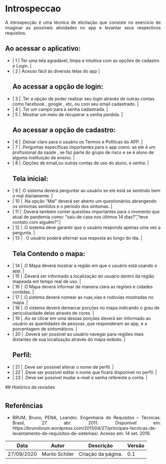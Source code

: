 # Introspeccao


<p align="justify">A introspecção é uma técnica de elicitação que consiste no exercício de imaginar as possíveis atividades no app e levantar seus respectivos requisitos.</p>


##  Ao acessar o aplicativo: 
<ul>

<li>| 1 | Ter uma tela agradável, limpa e intuitiva com as opções de cadastro e Login.  |</li>
<li>| 2 | Acesso fácil às diversas telas do app  |</li>

## Ao acessar a opção de login:

<li>| 3 | .Ter a opção de poder realizar seu login através de outras contas como facebook , google , etc, ou com seu email cadastrado. |</li>
<li>| 4 | .Ter um campo para a senha cadastrada. |</li>
<li>| 5 | .Mostrar um meio de recuperar a senha perdida.  |</li>

## Ao acessar a opção de cadastro:

<li>| 6 | .Deixar claro para o usuário os Termos e Políticas do APP.  |</li>
<li>| 7 | .Perguntas específicas importantes para o app como: se ele é um profissional da saúde , se faz parte do grupo de risco e se é aluno de alguma instituição de ensino. |</li>
<li>| 8 | .Opções de email,ou outras contas de uso do aluno, e senha. |</li>

## Tela inicial:

<li>| 9 | .O sistema deverá perguntar ao usuário se ele está se sentindo bem o mal diariamente. |</li>
<li>| 10 | .Na opção “Mal” deverá ser aberto um questionários abrangendo os sintomas sentidos e o período dos sintomas. |</li>
<li>| 11 | .Deverá também conter questões importantes para o momento que atual de pandemia como: “saiu de casa nos últimos 14 dias?”,”teve contato com alguém?”.|</li>
<li>| 12 | .O sistema deve garantir que o usuário responda apenas uma vez a pergunta. |</li>
<li>| 13 | . O usuário poderá alternar sua resposta ao longo do dia. |</li> 



## Tela Contendo o mapa:

<li>| 14 | .O Mapa deverá mostrar a região em que o usuário está usando o app. |</li>
<li>| 15 | .Deverá ser informado a localização do usuário dentro da região mapeada em tempo real de uso. |</li>
<li>| 16 | .O Mapa deverá informar de maneira clara as regiões e cidades contidas. |</li>
<li>| 17 | .O sistema deverá nomear as ruas,vias e rodovias mostradas no mapa. |</li>
<li>| 18 | .O sistema deverá demarcar porções no mapa indicando o grau de periculosidade delas através de cores. |</li>
<li>| 19 | .Ao se clicar em uma dessas porções deverá ser informado ao usuário as quantidades de pessoas ,que responderam ao app, e a porcentagem de sintomáticos. |</li>
<li>| 20 | .Deverá ser possível ao usuário navegar para regiões mais distantes de sua localização através do mapa exibido. |</li>

## Perfil:

<li>| 21 | .Deve ser possível alterar o nome de perfil. |</li>
<li>| 22 | .Deve ser possível editar o nome que ficará disponível no perfil. |</li>
<li>| 23 | .Deve ser possível mudar e-mail e senha referente a conta. |</li>

</ul>
## Histórico de revisões

<h1></h1>
<table>
<thead>
<tr>
<th>Data</th>
<th>Autor</th>
<th>Descrição</th>
<th>Versão</th>
</tr>
</thead>
<tbody>
<tr>
<td>27/09/2020</td>
<td>Murilo Schiler</td>
<td>Criação da página.</td>
<td>0.1</td>
</tr>

## Referências

<ul>
<li>
<p><p align="justify">BRUM, Bruno; PENA, Leandro. Engenharia de Requisitos – Técnicas. Brasil, 27 abr. 2011. Disponível em: https://brunobrum.wordpress.com/2011/04/27/principais-tecnicas-de-levantamento-de-requisitos-de-sistemas/. Acesso em: 14 set. 2019.</p></p>
</li>
